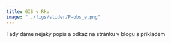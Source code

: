 ```yaml
---
title: GIS v Rku
image: "../figs/slider/P-obs_e.png"
---
```


Tady dáme nějaký popis a odkaz na stránku v blogu s příkladem 
